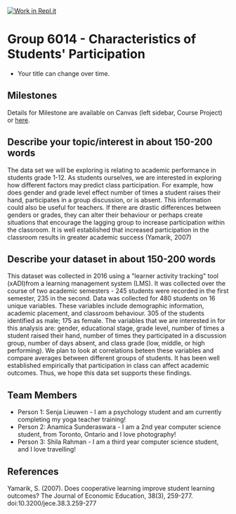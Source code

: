 [![Work in Repl.it](https://classroom.github.com/assets/work-in-replit-14baed9a392b3a25080506f3b7b6d57f295ec2978f6f33ec97e36a161684cbe9.svg)](https://classroom.github.com/online_ide?assignment_repo_id=312663&assignment_repo_type=GroupAssignmentRepo)
# Group 6014 - Characteristics of Students'  Participation

- Your title can change over time.

## Milestones

Details for Milestone are available on Canvas (left sidebar, Course Project) or [here](https://firas.moosvi.com/courses/data301/project/milestone01.html).

## Describe your topic/interest in about 150-200 words

The data set we will be exploring is relating to academic performance in students grade 1-12. As students ourselves, we are interested in exploring how different factors may predict class participation. For example, how does gender and grade level effect number of times a student raises their hand, participates in a group discussion, or is absent. This information could also be useful for teachers. If there are drastic differences between genders or grades, they can alter their behaviour or perhaps create situations that encourage the lagging group to increase participation within the classroom. It is well established that increased participation in the classroom results in greater academic success (Yamarik, 2007)

## Describe your dataset in about 150-200 words

This dataset was collected in 2016 using a "learner activity tracking" tool (xADI)from a learning management system (LMS). It was collected over the course of two academic semesters - 245 students were recorded in the first semester, 235 in the second. Data was collected for 480 students on 16 unique variables. These variables include demographic information, academic placement, and classroom behaviour. 305 of the students identified as male; 175 as female. The variables that we are interested in for this analysis are: gender, educational stage, grade level, number of times a student raised their hand, number of times they participated in a discussion group, number of days absent, and class grade (low, middle, or high performing). We plan to look at correlations beteen these variables and compare averages between different groups of students. It has been well established empirically that participation in class can affect academic outcomes. Thus, we hope this data set supports these findings. 

## Team Members

- Person 1: Senja Lieuwen - I am a psychology student and am currently completing my yoga teacher training! 
- Person 2: Anamica Sunderaswara - I am a 2nd year computer science student, from Toronto, Ontario and I love photography!
- Person 3: Shila Rahman - I am a third year computer science student, and I love travelling!

## References

Yamarik, S. (2007). Does cooperative learning improve student learning outcomes? The Journal of Economic Education, 38(3), 259-277. doi:10.3200/jece.38.3.259-277
